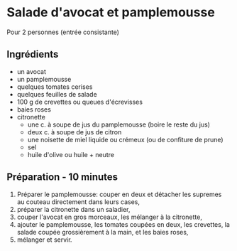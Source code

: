 # Salade d'avocat et pamplemousse
Pour 2 personnes (entrée consistante)

## Ingrédients
- un avocat
- un pamplemousse
- quelques tomates cerises
- quelques feuilles de salade
- 100 g de crevettes ou queues d'écrevisses
- baies roses
- citronette
  - une c. à soupe de jus du pamplemousse (boire le reste du jus)
  - deux c. à soupe de jus de citron
  - une noisette de miel liquide ou crémeux (ou de confiture de prune)
  - sel
  - huile d'olive ou huile + neutre
  
## Préparation - 10 minutes
1. Préparer le pamplemousse: couper en deux et détacher les supremes au couteau directement dans leurs cases,
2. préparer la citronette dans un saladier,
3. couper l'avocat en gros morceaux, les mélanger à la citronette,
4. ajouter le pamplemousse, les tomates coupées en deux, les crevettes, la salade coupée grossièrement à la main, et les baies roses,
5. mélanger et servir.
